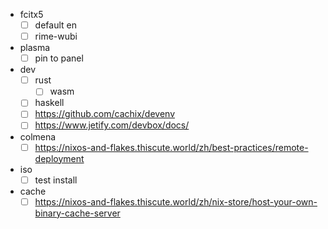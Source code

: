 - fcitx5
    - [ ] default en
    - [ ] rime-wubi
- plasma
    - [ ] pin to panel
- dev
    - [ ] rust
        - [ ] wasm
    - [ ] haskell
    - [ ] https://github.com/cachix/devenv
    - [ ] https://www.jetify.com/devbox/docs/
- colmena
    - [ ] https://nixos-and-flakes.thiscute.world/zh/best-practices/remote-deployment
- iso
    - [ ] test install
- cache
    - [ ] https://nixos-and-flakes.thiscute.world/zh/nix-store/host-your-own-binary-cache-server
